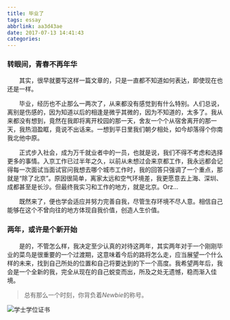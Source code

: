 ```yaml
---
title: 毕业了
tags: essay
abbrlink: aa3d43ae
date: 2017-07-13 14:41:43
categories:
---
```


### 转眼间，青春不再年华

　　其实，很早就要写这样一篇文章的，只是一直都不知道如何表达，即使现在也还是一样。 

　　毕业，经历也不止那么一两次了，从来都没有感觉到有什么特别。人们总说，离别是伤感的，因为知道以后的相逢是微乎其微的，因为不知道的，太多了。我从来都没有想到，竟然在我即将离开校园的那一天，舍友一个个从宿舍离开的那一天，我热泪盈眶，竟说不出话来。一想到平日里我们朝夕相处，如今却落得个你南我北他中原。

　　正式步入社会，成为万千就业者中的一员，也就是说，我们不得不考虑和选择更多的事情。入京工作已过半年之久，以前从未想过会来京都工作，我永远都会记得每一次面试当面试官问我想去哪个城市工作时，我的回答只强调了一个重点，那就是“除了北京”。原因很简单，离家太远和空气环境差，我更愿意去上海、深圳、成都甚至是长沙。但最终我实习和工作的地方，就是北京。Orz...

　　既然来了，便也学会适应并努力完善自我，尽管生存环境不尽人意。相信自己能够在这个不曾向往的地方体现自我价值，创造人生价值。

### 两年，或许是个新开始

　　是的，不管怎么样，我决定至少认真的对待这两年，其实两年对于一个刚刚毕业的菜鸟是很重要的一个过渡期，这意味着今后的路将怎么走，应当展望一个什么样的未来，找到自己所处的位置和自己将要达到的下一个高度。我希望两年后，我会是一个全新的我，完全从现在的自己蜕变而出，所及之处无遗憾，稳而渐入佳境。

> 总有那么一个时刻，你背负着*Newbie*的称号。

<!--more-->

![学士学位证书](https://ooo.0o0.ooo/2017/07/13/596716a592cfd.png)
